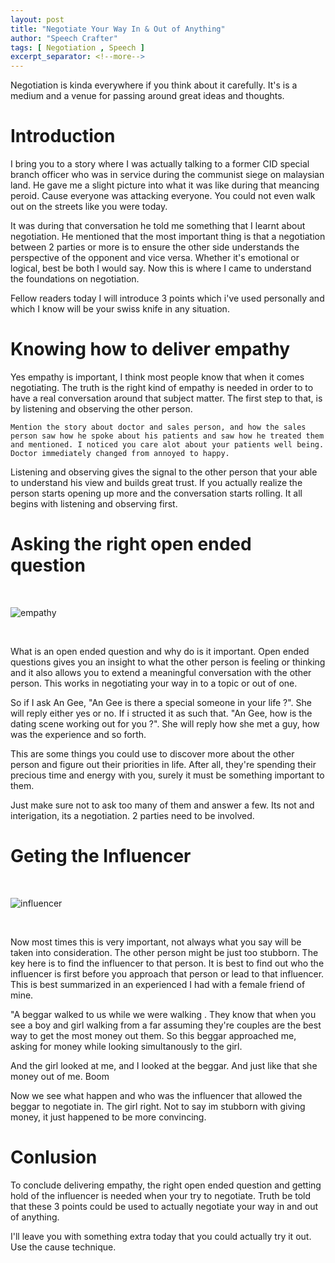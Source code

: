 ```yaml
---
layout: post
title: "Negotiate Your Way In & Out of Anything"
author: "Speech Crafter"
tags: [ Negotiation , Speech ] 
excerpt_separator: <!--more-->
---
```


Negotiation is kinda everywhere if you think about it carefully. It's is a medium and a venue for passing around great ideas and thoughts. 

<!--more-->

# Introduction

I bring you to a story where I was actually talking to a former CID special branch officer who was in service during the communist siege on malaysian land. He gave me a slight picture into what it was like during that meancing peroid. Cause everyone was attacking everyone. You could not even walk out on the streets like you were today.

It was during that conversation he told me something that I learnt about negotiation. He mentioned that the most important thing is that a negotiation between 2 parties or more is to ensure the other side understands the perspective of the opponent and vice versa. Whether it's emotional or logical, best be both I would say. Now this is where I came to understand the foundations on negotiation.

Fellow readers today I will introduce 3 points which i've used personally and which I know will be your swiss knife in any situation.


# Knowing how to deliver empathy


Yes empathy is important, I think most people know that when it comes negotiating. The truth is the right kind of empathy is needed in order to to have a real conversation around that subject matter. The first step to that, is by listening and observing the other person. 

```Mention the story about doctor and sales person, and how the sales person saw how he spoke about his patients and saw how he treated them and mentioned. I noticed you care alot about your patients well being. Doctor immediately changed from annoyed to happy.```

Listening and observing gives the signal to the other person that your able to understand his view and builds great trust. If you actually realize the person starts opening up more and the conversation starts rolling. It all begins with listening and observing first.





# Asking the right open ended question

<br>

![empathy](https://external-content.duckduckgo.com/iu/?u=http%3A%2F%2Fprodimages.6seconds.org%2Fwp-content%2Fuploads%2F2017%2F03%2F14224907%2Fempathy-what-they-feel.jpg&f=1&nofb=1)

<br>


What is an open ended question and why do is it important. Open ended questions gives you an insight to what the other person is feeling or thinking and it also allows you to extend a meaningful conversation with the other person. This works in negotiating your way in to a topic or out of one.

So if I ask An Gee, "An Gee is there a special someone in your life ?". She will reply either yes or no. If i structed it as such that. "An Gee, how is the dating scene working out for you ?". She will reply how she met a guy, how was the experience and so forth.

This are some things you could use to discover more about the other person and figure out their priorities in life. After all, they're spending  their precious time and energy with you, surely it must be something important to them. 


Just make sure not to ask too many of them and answer a few. Its not and interigation, its a negotiation. 2 parties need to be involved. 






# Geting the Influencer

<br>

![influencer](https://www.thebalancecareers.com/thmb/11n8h2EK5nWNMCY8EHIXhnQmzXg=/1480x987/filters:fill(auto,1)/GettyImages-mentorrelationship-5734a7983df78c6bb0c06aba.jpg)

<br>

Now most times this is very important, not always what you say will be taken into consideration. The other person might be just too stubborn. The key here is to find the influencer to that person. It is best to find out who the influencer is first before you approach that person or lead to that influencer. This is best summarized in an experienced I had with a female friend of mine.

"A beggar walked to us while we were walking . They know that when you see a boy and girl walking from a far assuming they're couples are the best way to get the most money out them. So this beggar approached me, asking for money while looking simultanously to the girl. 

And the girl looked at me, and I looked at the beggar. And just like that she money out of me.  Boom


Now we see what happen and who was the influencer that allowed the beggar to negotiate in. The girl right. Not to say im stubborn with giving money, it just happened to be more convincing.




# Conlusion

To conclude delivering empathy, the right open ended question and getting hold of the influencer is needed when your try to negotiate. Truth be told that these 3 points could be used to actually negotiate your way in and out of anything. 

I'll leave you with something extra today that you could actually try it out. Use the cause technique.
